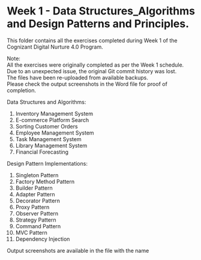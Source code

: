 # Week 1 - Data Structures_Algorithms and Design Patterns and Principles.

This folder contains all the exercises completed during Week 1 of the Cognizant Digital Nurture 4.0 Program.

Note:  
All the exercises were originally completed as per the Week 1 schedule.  
Due to an unexpected issue, the original Git commit history was lost.  
The files have been re-uploaded from available backups.  
Please check the output screenshots in the Word file for proof of completion.

Data Structures and Algorithms:
1. Inventory Management System  
2. E-commerce Platform Search  
3. Sorting Customer Orders  
4. Employee Management System  
5. Task Management System  
6. Library Management System  
7. Financial Forecasting  

Design Pattern Implementations:
1. Singleton Pattern  
2. Factory Method Pattern  
3. Builder Pattern  
4. Adapter Pattern  
5. Decorator Pattern  
6. Proxy Pattern  
7. Observer Pattern  
8. Strategy Pattern  
9. Command Pattern  
10. MVC Pattern  
11. Dependency Injection  

Output screenshots are available in the file with the name
